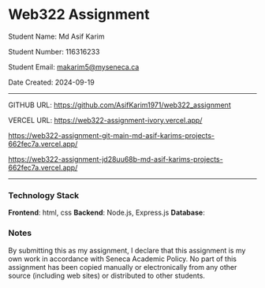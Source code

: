 # Web322 Assignment

Student Name:  Md Asif Karim

Student Number:  116316233

Student Email:  makarim5@myseneca.ca

Date Created:  2024-09-19

____________________________________________________________________________________________________________________________

GITHUB URL:  https://github.com/AsifKarim1971/web322_assignment

VERCEL URL:  https://web322-assignment-ivory.vercel.app/

https://web322-assignment-git-main-md-asif-karims-projects-662fec7a.vercel.app/

https://web322-assignment-jd28uu68b-md-asif-karims-projects-662fec7a.vercel.app/

_____________________________________________________________________________________________________________________________

### Technology Stack

**Frontend**: html, css
**Backend**: Node.js, Express.js 
**Database**: 

### Notes

By submitting this as my assignment, I declare that this assignment is my own work in accordance with Seneca Academic Policy. No part of this assignment has been copied manually or electronically from any other source (including web sites) or distributed to other students.
